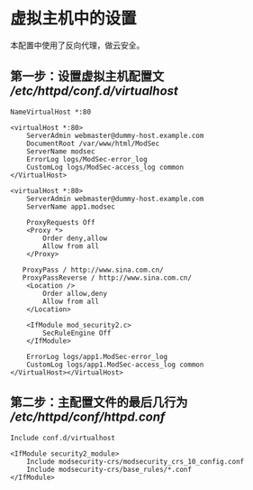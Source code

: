 # 虚拟主机中的设置

本配置中使用了反向代理，做云安全。

## 第一步：设置虚拟主机配置文 */etc/httpd/conf.d/virtualhost*

    NameVirtualHost *:80
    
    <virtualHost *:80>
        ServerAdmin webmaster@dummy-host.example.com
        DocumentRoot /var/www/html/ModSec
        ServerName modsec
        ErrorLog logs/ModSec-error_log
        CustomLog logs/ModSec-access_log common
    </VirtualHost>
    
    <virtualHost *:80>
        ServerAdmin webmaster@dummy-host.example.com
        ServerName app1.modsec
    
        ProxyRequests Off
        <Proxy *>
            Order deny,allow
            Allow from all
        </Proxy>
     
       ProxyPass / http://www.sina.com.cn/
       ProxyPassReverse / http://www.sina.com.cn/
        <Location />
            Order allow,deny
            Allow from all
        </Location>
    
        <IfModule mod_security2.c>
            SecRuleEngine Off
        </IfModule>
    
        ErrorLog logs/app1.ModSec-error_log
        CustomLog logs/app1.ModSec-access_log common
    </VirtualHost></VirtualHost>

## 第二步：主配置文件的最后几行为 */etc/httpd/conf/httpd.conf*

    Include conf.d/virtualhost

    <IfModule security2_module>
        Include modsecurity-crs/modsecurity_crs_10_config.conf
        Include modsecurity-crs/base_rules/*.conf
    </IfModule>
    

